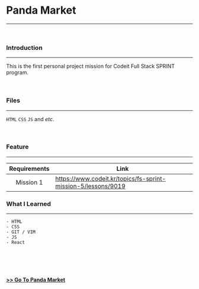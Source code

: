 # Panda Market
***
</br>

### Introduction
***

This is the first personal project mission for Codeit Full Stack SPRINT program.
</br></br></br>

### Files
***

`HTML` `CSS` `JS` and *etc*.
</br></br></br>

### Feature
***

| Requirements | Link |
| :----------: | ---- |
| Mission 1 | https://www.codeit.kr/topics/fs-sprint-mission-5/lessons/9019 |


### What I Learned
***

```
- HTML
- CSS
- GIT / VIM
- JS
- React
```

</br></br></br>
#### [>> Go To Panda Market](https://go-panda-market.netlify.app/)
</br>

